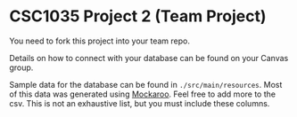 CSC1035 Project 2 (Team Project)
================================

You need to fork this project into your team repo. 

Details on how to connect with your database can be found on your Canvas group.

Sample data for the database can be found in `./src/main/resources`. Most of 
this data was generated using [Mockaroo](https://www.mockaroo.com/). Feel free
to add more to the csv. This is not an exhaustive list, but you must include
these columns.

